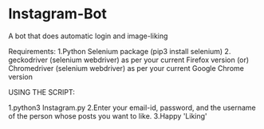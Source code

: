 # Instagram-Bot
A bot that does automatic login and image-liking

Requirements:
1.Python Selenium package
  (pip3 install selenium)
2. geckodriver (selenium webdriver) as per your current Firefox version
    (or)
   Chromedriver (selenium webdriver) as per your current Google Chrome version
   
USING THE SCRIPT:

1.python3 Instagram.py
2.Enter your email-id, password, and the username of the person whose posts you want to like.
3.Happy 'Liking'
